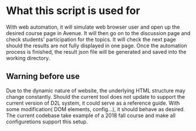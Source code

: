 # What this script is used for

With web automation, it will simulate web browser user and open up the desired course page in Avenue. It will then go on to the discussion page and check students' participation for the topics. It will check the next page should the results are not fully displayed in one page. Once the automation process is finished, the result json file will be generated and saved into the working directory.

## Warning before use

Due to the dynamic nature of website, the underlying HTML structure may change constantly. Should the current tool does not update to support the current version of D2L system, it could serve as a reference guide. With some modification( DOM elements, config...), it should behave as desired. The current codebase take example of a 2018 fall course and make all configuretions support this setup.

